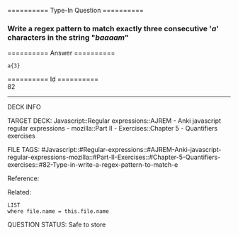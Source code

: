 ========== Type-In Question ==========

###  Write a regex pattern to match exactly three consecutive '_a_' characters in the string "_baaaam_"  

========== Answer ==========  

`a{3}`

========== Id ==========  
82

---

DECK INFO

TARGET DECK: Javascript::Regular expressions::AJREM - Anki javascript regular expressions - mozilla::Part II - Exercises::Chapter 5 - Quantifiers exercises

FILE TAGS: #Javascript::#Regular-expressions::#AJREM-Anki-javascript-regular-expressions-mozilla::#Part-II-Exercises::#Chapter-5-Quantifiers-exercises::#82-Type-in-write-a-regex-pattern-to-match-e

Reference:

Related:

```dataview
LIST
where file.name = this.file.name
```


QUESTION STATUS: Safe to store

